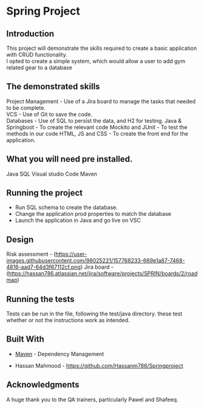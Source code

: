
# Spring Project

## Introduction
This project will demonstrate the skills required to create a basic application with CRUD functionality.  
I opted to create a simple system, which would allow a user to add gym related gear to a database

## The demonstrated skills

Project Management - Use of a Jira board to manage the tasks that needed to be complete.  
VCS - Use of Git to save the code.  
Databases - Use of SQL to persist the data, and H2 for testing.
Java & Springboot - To create the relevant code
Mockito and JUnit - To test the methods in our code
HTML, JS and CSS - To create the front end for the application.


## What you will need pre installed.  
Java
SQL
Visual studio Code
Maven

## Running the project
- Run SQL schema to create the database.  
- Change the application prod properties to match the database
- Launch the application in Java and go live on VSC

## Design
Risk assessment - (https://user-images.githubusercontent.com/98025221/157768233-669e1a87-7468-4816-aad7-64d3f67112cf.png)
Jira board - (https://hassan786.atlassian.net/jira/software/projects/SPRIN/boards/2/roadmap)


## Running the tests

Tests can be run in the file, following the test/java directory. these test whether or not the instructions work as intended.

## Built With

* [Maven](https://maven.apache.org/) - Dependency Management

* Hassan Mahmood - https://github.com/Hassanm786/Springproject

## Acknowledgments

A huge thank you to the QA trainers, particularly Pawel and Shafeeq.
